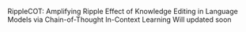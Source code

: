 RippleCOT: Amplifying Ripple Effect of Knowledge Editing in Language Models via Chain-of-Thought In-Context Learning
Will updated soon
